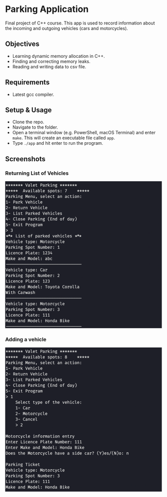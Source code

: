# Parking Application

Final project of C++ course. This app is used to record information about the incoming and outgoing vehicles (cars and motorcycles).

## Objectives

- Learning dynamic memory allocation in C++.
- Finding and correcting memory leaks.
- Reading and writing data to csv file.

## Requirements

- Latest gcc compiler.

## Setup & Usage

- Clone the repo.
- Navigate to the folder.
- Open a terminal window (e.g. PowerShell, macOS Terminal) and enter `make`. This will create an executable file called `app`.
- Type `./app` and hit enter to run the program.

## Screenshots

### Returning List of Vehicles

![Adding a vehicle](./images/returning-vehicles.png)

### Adding a vehicle

![Returning List of Vehicles](./images/adding-a-vehicle.png)

